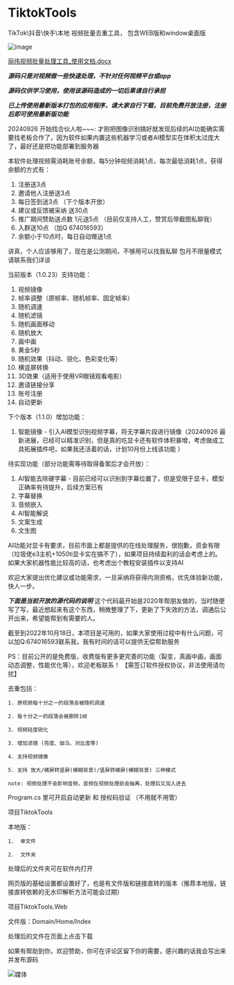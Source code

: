 # TiktokTools
TikTok\抖音\快手\本地  视频批量去重工具， 包含WEB版和window桌面版

![image](https://github.com/user-attachments/assets/bd9dc253-30fc-43b3-ba25-b95eb108875b)


[丽伟视频批量处理工具_使用文档.docx](https://github.com/user-attachments/files/16686516/_.docx)

***源码只是对视频做一些快速处理，不针对任何视频平台或app***

***源码仅供学习使用，使用该源码造成的一切后果请自行承担***

***已上传使用最新版本打包的应用程序，请大家自行下载，目前免费开放注册，注册后即可使用最新版功能***

20240926 开始找合伙人啦~~~:
才刚把图像识别搞好就发现后续的AI功能确实需要找老板合作了，因为软件如果内置这些机器学习或者AI模型实在体积太过庞大了，最好还是把功能部署到服务器

本软件处理视频需消耗账号余额，每5分钟视频消耗1点，每次最低消耗1点，获得余额的方式有：
1. 注册送3点
2. 邀请他人注册送3点
3. 每日签到送3点 （下个版本开放）
4. 建议或反馈被采纳 送30点
5. 推广期间赞助送点数 1元送5点 （目前仅支持人工，赞赏后带截图私聊我）
6. 入群送10点 （加Q 674016593）
7. 余额小于10点时，每日自动赠送1点

讲真，个人应该够用了，现在是公测期间，不够用可以找我私聊
包月不限量模式请联系我们详谈


当前版本（1.0.23）支持功能：
1. 视频镜像
2. 帧率调整（原帧率、随机帧率、固定帧率）
3. 随机调速
4. 随机滤镜
5. 随机画面移动
6. 随机放大
7. 画中画
8. 黄金5秒
9. 随机效果（抖动、锐化、色彩变化等）
10. 横竖屏转换
11. 3D效果（适用于使用VR眼镜观看电影）
12. 邀请链接分享
13. 账号注册
14. 自动更新
    
下个版本（1.1.0）增加功能：
1. 智能镜像 - 引入AI模型识别视频字幕，将无字幕片段进行镜像（20240926 最新进展，已经可以精准识别，但是真的吃显卡还有软件体积暴增，考虑做成工具拓展插件吧，如果我还活着的话，计划10月份上线该功能 ）

待实现功能（部分功能需等待取得备案后才会开放）：
1. AI智能去除硬字幕 - 目前已经可以识别到字幕位置了，但是受限于显卡，模型正确率有待提升，后续方案已有
2. 字幕替换
3. 音频嵌入
4. AI智能解说
5. 文案生成
6. 文生图
   
AI功能对显卡有要求，目前市面上都是提供的在线处理服务，很抱歉，资金有限（垃圾佬e3主机+1050ti显卡实在搞不了），如果项目持续盈利的话会考虑上的。 
如果大家机器性能比较高的话，也考虑出个教程安装插件以支持AI

欢迎大家提出优化建议或功能需求，一旦采纳将获得内测资格，优先体验新功能，快人一步。

***下面是当前开放的源代码的说明***
这个代码最开始是2020年帮朋友做的，当时随便写了写，最近想起来有这个东西，稍微整理了下，更新了下失效的方法，调通后公开出来，希望能帮到有需要的人。


截至到2022年10月18日，本项目是可用的，如果大家使用过程中有什么问题，可以加Q:674016593联系我，我有时间的话可以提供无偿帮助服务

PS：目前公开的是免费版，收费版有更多更完善的功能（裂变，真画中画，画面动态调整，性能优化等），欢迎老板联系！ 【需签订软件授权协议，非法使用请勿扰】


去重包括：

    1. 原视频每十分之一的段落会被随机调速
    
    2. 每十分之一的段落会被删除1帧
    
    3. 视频轻度锐化
    
    3. 增加滤镜 (亮度、伽马、对比度等)
    
    4. 支持视频镜像
    
    5. 支持 放大/横屏转竖屏(模糊背景)/竖屏转横屏(模糊背景) 三种模式
    
    note: 视频处理不会影响音频，音频在视频处理前会抽离，处理后又加入进去
    

Program.cs 里可开启自动更新 和 授权码验证 （不用就不用管）



项目TiktokTools
    
本地版：

    1.  单文件
    
    2.  文件夹
    
处理后的文件夹可在软件内打开


网页版的基础设置都设置好了，也是有文件版和链接直转的版本（推荐本地版，链接直转依赖的无水印解析方法可能会过期）

项目TiktokTools.Web


文件版：Domain/Home/Index


处理后的文件在页面上点击下载


如果有帮助到你，欢迎赞助，你可在评论区留下你的需要，感兴趣的话我会写出来并发布源码


![媒体](https://github.com/user-attachments/assets/2f8093f0-16a6-4767-82aa-7b845f46ff26)

